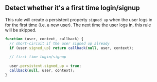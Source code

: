 ## Detect whether it's a first time login/signup

This rule will create a persistent property `signed_up` when the user logs in for the first time (i.e. a new user). The next time the user logs in, this rule will be skipped.

```js
function (user, context, callback) {
  // short-circuit if the user signed up already
  if (user.signed_up) return callback(null, user, context);
  
  // first time login/signup
  
  user.persistent.signed_up = true;
  callback(null, user, context);
}
```

